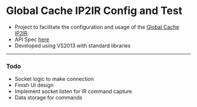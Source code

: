 # Global Cache IP2IR Config and Test
* Project to facilitate the configuration and usage of the [Global Cache IP2IR](http://www.amazon.com/Global-Cache-IP2IR-iTach-Wired/dp/B003BFTKUC).
* API Spec [here](http://www.globalcache.com/files/docs/API-iTach.pdf)
* Developed using VS2013 with standard libraries
---
### Todo
* Socket logic to make connection
* Finish UI design
* Implement socket listen for IR command capture
* Data storage for commands

